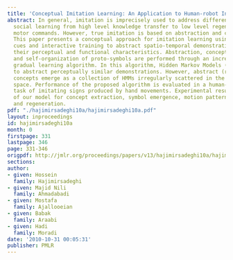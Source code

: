 ```yaml
---
title: 'Conceptual Imitation Learning: An Application to Human-robot Interaction'
abstract: In general, imitation is imprecisely used to address different levels of
  social learning from high level knowledge transfer to low level regeneration of
  motor commands. However, true imitation is based on abstraction and conceptualization.
  This paper presents a conceptual approach for imitation learning using feedback
  cues and interactive training to abstract spatio-temporal demonstrations based on
  their perceptual and functional characteristics. Abstraction, concept acquisition,
  and self-organization of proto-symbols are performed through an incremental and
  gradual learning algorithm. In this algorithm, Hidden Markov Models (HMMs) are used
  to abstract perceptually similar demonstrations. However, abstract (relational)
  concepts emerge as a collection of HMMs irregularly scattered in the perceptual
  space. Performance of the proposed algorithm is evaluated in a human-robot interaction
  task of imitating signs produced by hand movements. Experimental results show efficiency
  of our model for concept extraction, symbol emergence, motion pattern recognition,
  and regeneration.
pdf: "./hajimirsadeghi10a/hajimirsadeghi10a.pdf"
layout: inproceedings
id: hajimirsadeghi10a
month: 0
firstpage: 331
lastpage: 346
page: 331-346
origpdf: http://jmlr.org/proceedings/papers/v13/hajimirsadeghi10a/hajimirsadeghi10a.pdf
sections: 
author:
- given: Hossein
  family: Hajimirsadeghi
- given: Majid Nili
  family: Ahmadabadi
- given: Mostafa
  family: Ajallooeian
- given: Babak
  family: Araabi
- given: Hadi
  family: Moradi
date: '2010-10-31 00:05:31'
publisher: PMLR
---
```

